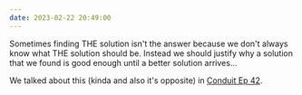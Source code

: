 ```yaml
---
date: 2023-02-22 20:49:00
---
```


Sometimes finding THE solution isn't the answer because we don't always know what THE solution should be. Instead we should justify why a solution that we found is good enough until a better solution arrives...

We talked about this (kinda and also it's opposite) in [Conduit Ep 42](https://relay.fm/conduit).
